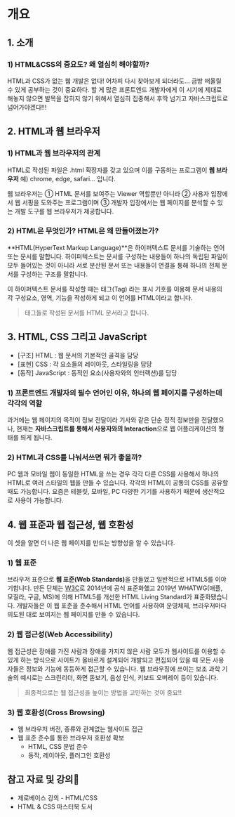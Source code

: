 # 개요

## 1. 소개

### 1) HTML&CSS의 중요도? 왜 열심히 해야할까?

HTML과 CSS가 없는 웹 개발은 없다! 어차피 다시 찾아보게 되더라도... 금방 떠올릴 수 있게 공부하는 것이 중요하다. 할 게 많은 프론트엔드 개발자에게 이 시기에 제대로 해놓지 않으면 발목을 잡히지 않기 위해서 열심히 집중해서 후딱 넘기고 자바스크립트로 넘어가야겠다!!!

## 2. HTML과 웹 브라우저

### 1) HTML과 웹 브라우저의 관계

HTML로 작성된 파일은 .html 확장자를 갖고 있으며 이를 구동하는 프로그램이 **웹 브라우저** 예) chrome, edge, safari... 입니다.

웹 브라우저는 ① HTML 문서를 보여주는 Viewer 역할뿐만 아니라 ② 사용자 입장에서 웹 서핑을 도와주는 프로그램이며 ③ 개발자 입장에서는 웹 페이지를 분석할 수 있는 개발 도구를 웹 브라우저가 제공합니다.

### 2) HTML은 무엇인가? HTML은 왜 만들어졌는가?

**HTML(HyperText Markup Language)**은 하이퍼텍스트 문서를 기술하는 언어 또는 문서를 말합니다. 하이퍼텍스트는 문서를 구성하는 내용들이 하나의 독립된 파일이 모두 들어있는 것이 아니라 서로 분산된 문서 또는 내용들이 연결을 통해 하나의 전체 문서를 구성하는 구조를 말합니다. 

이 하이퍼텍스트 문서를 작성할 때는 태그(Tag) 라는 표시 기호를 이용해 문서 내용의 각 구성요소, 영역, 기능을 작성하게 되고 이 언어를 HTML이라고 합니다.

> 태그들로 작성된 문서를 HTML 문서라고 합니다.

## 3. HTML, CSS 그리고 JavaScript

- [구조] HTML : 웹 문서의 기본적인 골격을 담당
- [표현] CSS : 각 요소들의 레이아웃, 스타일링을 담당
- [동작] JavaScript : 동적인 요소(사용자와의 인터랙션)를 담당

### 1) 프론트엔드 개발자의 필수 언어인 이유, 하나의 웹 페이지를 구성하는데 각각의 역할

과거에는 웹 페이지의 목적이 정보 전달이라 기사와 같은 단순 정적 정보만을 전달했으나, 현재는 **자바스크립트를 통해서 사용자와의 Interaction**으로 웹 어플리케이션의 형태를 띄게 됩니다.

### 2) HTML과 CSS를 나눠서쓰면 뭐가 좋을까?

PC 웹과 모바일 웹이 동일한 HTML을 쓰는 경우 각각 다른 CSS를 사용해서 하나의 HTML로 여러 스타일의 웹을 만들 수 있습니다. 각각의 HTML이 공통의 CSS를 공유할 때도 가능합니다. 요즘은 테블릿, 모바일, PC 다양한 기기를 사용하기 때문에 생산적으로 사용이 가능합니다.

## 4. 웹 표준과 웹 접근성, 웹 호환성

이 셋을 알면 더 나은 웹 페이지를 만드는 방향성을 알 수 있습니다.

### 1) 웹 표준

브라우저 표준으로 <strong>웹 표준(Web Standards)</strong>을 만들었고 일반적으로 HTML5를 이야기합니다. 만든 단체는 [W3C](https://www.w3.org/)로 2014년에 공식 표준화했고 2019년 WHATWG(애플, 모질라, 구글, MS)에 의해 HTML5를 개선한 HTML Living Standard가 표준화됐습니다. 개발자들은 이 웹 표준을 준수해서 HTML 언어를 사용하여 운영체제, 브라우저마다 의도된 대로 보여지는 웹 페이지를 만들 수 있습니다.

### 2) 웹 접근성(Web Accessibility)

웹 접근성은 장애를 가진 사람과 장애를 가지지 않은 사람 모두가 웹사이트를 이용할 수 있게 하는 방식으로 사이트가 올바르게 설계되어 개발되고 편집되어 있을 때 모든 사용자들은 정보와 기능에 동등하게 접근할 수 있습니다. 웹 브라우징에 쓰이는 보조 과학 기술의 예시로는 스크린리더, 화면 돋보기, 음성 인식, 키보드 오버레이 등이 있습니다.

> 최종적으로는 웹 접근성을 높이는 방법을 고민하는 것이 중요!!

### 3) 웹 호환성(Cross Browsing)

- 웹 브라우저 버전, 종류와 관계없는 웹사이트 접근
- 웹 표준 준수를 통한 브라우저 호환성 확보
  - HTML, CSS 문법 준수
  - 동작, 레이아웃, 플러그인 호환성

## 참고 자료 및 강의📑

- 제로베이스 강의 - HTML/CSS
- HTML & CSS 마스터북 도서
